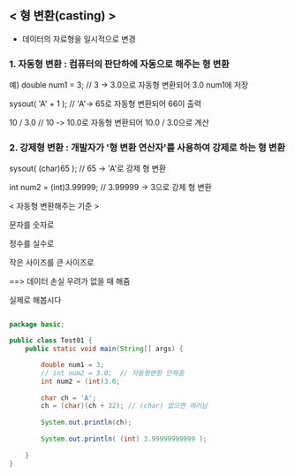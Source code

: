 ## < 형 변환(casting) >

- 데이터의 자료형을 일시적으로 변경

### 1. 자동형 변환 : 컴퓨터의 판단하에 자동으로 해주는 형 변환

예) double num1 = 3; // 3 -> 3.0으로 자동형 변환되어 3.0 num1에 저장

sysout( 'A' + 1 ); // 'A'-> 65로 자동형 변환되어 66이 출력

10 / 3.0 // 10 -> 10.0로 자동형 변환되어 10.0 / 3.0으로 계산

### 2. 강제형 변환 : 개발자가 '형 변환 연산자'를 사용하여 강제로 하는 형 변환

sysout( (char)65 ); // 65 -> 'A'로 강제 형 변환

int num2 = (int)3.99999; // 3.99999 -> 3으로 강제 형 변환


< 자동형 변환해주는 기준 >

문자를 숫자로

정수를 실수로

작은 사이즈를 큰 사이즈로

==> 데이터 손실 우려가 없을 때 해줌

실제로 해봅시다
```java

package basic;

public class Test01 {
	public static void main(String[] args) {

		double num1 = 3; 
		// int num2 = 3.0;  // 자동형변환 안해줌
		int num2 = (int)3.0; 
		
		char ch = 'A'; 
		ch = (char)(ch + 32); // (char) 없으면 에러남
		
		System.out.println(ch);
		
		System.out.println( (int) 3.99999999999 );
		
	}
}

```
